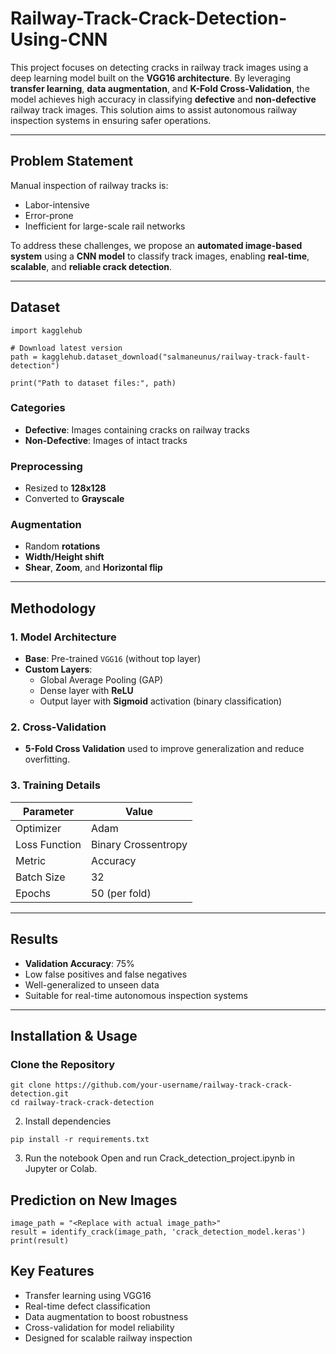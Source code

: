 # Railway-Track-Crack-Detection-Using-CNN

This project focuses on detecting cracks in railway track images using a deep learning model built on the **VGG16 architecture**. By leveraging **transfer learning**, **data augmentation**, and **K-Fold Cross-Validation**, the model achieves high accuracy in classifying **defective** and **non-defective** railway track images. This solution aims to assist autonomous railway inspection systems in ensuring safer operations.

---

## Problem Statement

Manual inspection of railway tracks is:

- Labor-intensive
- Error-prone
- Inefficient for large-scale rail networks

To address these challenges, we propose an **automated image-based system** using a **CNN model** to classify track images, enabling **real-time**, **scalable**, and **reliable crack detection**.

---

## Dataset
```
import kagglehub

# Download latest version
path = kagglehub.dataset_download("salmaneunus/railway-track-fault-detection")

print("Path to dataset files:", path)
```

### Categories

- **Defective**: Images containing cracks on railway tracks
- **Non-Defective**: Images of intact tracks

### Preprocessing

- Resized to **128x128**
- Converted to **Grayscale**

### Augmentation

- Random **rotations**
- **Width/Height shift**
- **Shear**, **Zoom**, and **Horizontal flip**

---

## Methodology

### 1️. Model Architecture

- **Base**: Pre-trained `VGG16` (without top layer)
- **Custom Layers**:
  - Global Average Pooling (GAP)
  - Dense layer with **ReLU**
  - Output layer with **Sigmoid** activation (binary classification)

### 2️. Cross-Validation

- **5-Fold Cross Validation** used to improve generalization and reduce overfitting.

### 3️. Training Details

| Parameter       | Value         |
|----------------|---------------|
| Optimizer      | Adam          |
| Loss Function  | Binary Crossentropy |
| Metric         | Accuracy      |
| Batch Size     | 32            |
| Epochs         | 50 (per fold) |

---

## Results

- **Validation Accuracy**: 75%
- Low false positives and false negatives
- Well-generalized to unseen data
- Suitable for real-time autonomous inspection systems

---

## Installation & Usage

### Clone the Repository

```
git clone https://github.com/your-username/railway-track-crack-detection.git
cd railway-track-crack-detection
```
2. Install dependencies
```
pip install -r requirements.txt
```
3. Run the notebook
Open and run Crack_detection_project.ipynb in Jupyter or Colab.

## Prediction on New Images
```
image_path = "<Replace with actual image_path>" 
result = identify_crack(image_path, 'crack_detection_model.keras')
print(result)
```
## Key Features
- Transfer learning using VGG16
- Real-time defect classification
- Data augmentation to boost robustness
- Cross-validation for model reliability
- Designed for scalable railway inspection


